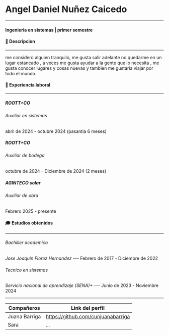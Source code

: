 # Angel Daniel Nuñez Caicedo
---
#### Ingenieria en sistemas | primer semestre
#### 👤 Descripcion
---
me considero alguien tranquilo, me gusta salir adelante no quedarme en un lugar estancado , a veces me gusta ayudar a la gente que lo necesita , me gusta conocer lugares y cosas nuevas y tambien me gustaria viajar por todo el mundo.
#### 💼 Experiencia laboral
---
##### ROOTT+CO
###### Auxiliar en sistemas
abril de 2024 - octubre 2024 (pasantia 6 meses)
##### ROOTT+CO
###### Auxiliar de bodega
octubre de 2024 - Diciembre de 2024 (2 meses)
##### AGINTECO solar 
###### Auxiliar de obra
Febrero 2025 - presente 
#### 🎓 Estudios obtenidos
---
######  Bachiller academico
*Jose Joaquin Florez Hernandez*  --- Febrero de 2017 - Diciembre de 2022
###### Tecnico en sistemas
*Servicio nacional de aprendizaje (SENA)+* --- Junio de 2023 - Noviembre 2024

---

| Compañeros | Link del perfil |
| ------ | ------ |
| Juana Barriga | https://github.com/cunjuanabarriga |
| Sara |... |

